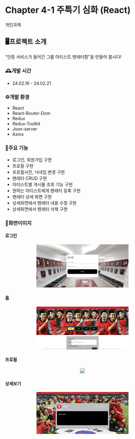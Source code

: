 # Chapter 4-1 주특기 심화 (React)

개인과제

## 🖥️프로젝트 소개

“인증 서비스가 들어간 그룹 아티스트 팬레터함”을 만들어 봅시다!

### 🕰️개발 시간

- 24.02.16 - 24.02.21

### ⚙️개발 환경

- React
- React-Router-Dom
- Redux
- Redux-Toolkit
- Json-server
- Axios

### 📌주요 기능

- 로그인, 회원가입 구현
- 프로필 구현
- 프로필사진, 닉네임 변경 구현
- 팬레터 CRUD 구현
- 아티스트별 게시물 조회 기능 구현
- 원하는 아티스트에게 팬레터 등록 구현
- 팬레터 상세 화면 구현
- 상세화면에서 팬레터 내용 수정 구현
- 상세화면에서 팬레터 삭제 구현

### 

### 📃화면이미지
#### 로그인
<p align="center">
  <img src="https://github.com/porosadporosad/advanced-Fan-Latter/blob/redux-thunk/mainImg/login.png" width="300" />
</p>

#### 홈
<p align="center">
  <img src="https://github.com/porosadporosad/advanced-Fan-Latter/blob/redux-thunk/mainImg/home.png" width="300" />
</p>

#### 프로필
<p align="center">
  <img src="https://github.com/porosadporosad/advanced-Fan-Latter/blob/redux-thunk/mainImg/profile.png" width="300" />
</p>

#### 상세보기
<p align="center">
  <img src="https://github.com/porosadporosad/advanced-Fan-Latter/blob/redux-thunk/mainImg/sub.png" width="300" />
</p>

